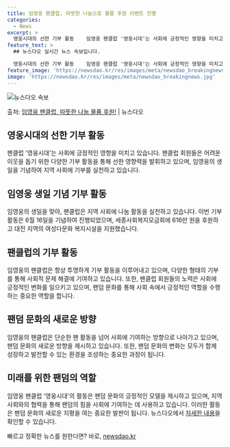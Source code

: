 ```yaml
---
title: 임영웅 팬클럽, 따뜻한 나눔으로 물품 후원 이벤트 진행
categories:
  - News
excerpt: >
  영웅시대의 선한 기부 활동    임영웅 팬클럽 '영웅시대'는 사회에 긍정적인 영향을 미치고 있습니다. 팬클럽…
feature_text: >
  ## 뉴스다오 실시간 뉴스 속보입니다.

  영웅시대의 선한 기부 활동    임영웅 팬클럽 '영웅시대'는 사회에 긍정적인 영향을 미치고 있습니다. 팬클럽…
feature_image: 'https://newsdao.kr/res/images/meta/newsdao_breakingnews.jpg'
image: 'https://newsdao.kr/res/images/meta/newsdao_breakingnews.jpg'
---
```


![뉴스다오 속보](https://newsdao.kr/res/images/meta/newsdao_breakingnews.jpg)

<p>출처: <a href="https://newsdao.kr/4492" rel="dofollow">임영웅 팬클럽, 따뜻한 나눔 물품 후원!</a> | 뉴스다오</p>

<h2 data-ke-size="size26">영웅시대의 선한 기부 활동</h2>
팬클럽 '영웅시대'는 사회에 긍정적인 영향을 미치고 있습니다. 팬클럽 회원들은 어려운 이웃을 돕기 위한 다양한 기부 활동을 통해 선한 영향력을 발휘하고 있으며, 임영웅의 생일을 기념하여 지역 사회에 기부를 실천하고 있습니다.

<h2 data-ke-size="size26">임영웅 생일 기념 기부 활동</h2>
임영웅의 생일을 맞아, 팬클럽은 지역 사회에 나눔 활동을 실천하고 있습니다. 이번 기부 활동은 6월 16일을 기념하여 진행되었으며, 세종사회복지모금회에 616만 원을 후원하고 대전 지역의 여성다문화 복지시설을 지원했습니다.

<h2 data-ke-size="size26">팬클럽의 기부 활동</h2>
임영웅의 팬클럽은 항상 투명하게 기부 활동을 이루어내고 있으며, 다양한 형태의 기부를 통해 사회적 문제 해결에 기여하고 있습니다. 또한, 팬클럽 회원들의 노력은 사회에 긍정적인 변화를 일으키고 있으며, 팬덤 문화를 통해 사회 속에서 긍정적인 역할을 수행하는 중요한 역할을 합니다.

<h2 data-ke-size="size26">팬덤 문화의 새로운 방향</h2>
임영웅의 팬클럽은 단순한 팬 활동을 넘어 사회에 기여하는 방향으로 나아가고 있으며, 팬덤 문화의 새로운 방향을 제시하고 있습니다. 또한, 팬덤 문화의 변화는 모두가 함께 성장하고 발전할 수 있는 환경을 조성하는 중요한 과정이 됩니다.

<h2 data-ke-size="size26">미래를 위한 팬덤의 역할</h2>
임영웅 팬클럽 '영웅시대'의 활동은 팬덤 문화의 긍정적인 모델을 제시하고 있으며, 지역 사회와의 협력을 통해 팬덤의 힘을 사회에 기여하는 데 사용하고 있습니다. 이러한 활동은 팬덤 문화의 새로운 지평을 여는 중요한 발판이 됩니다. 뉴스다오에서 <a href="https://newsdao.kr/4492">자세한 내용</a>을 확인할 수 있습니다. 

빠르고 정확한 뉴스를 원한다면? 바로, <a href="https://newsdao.kr" rel="dofollow">newsdao.kr</a>


